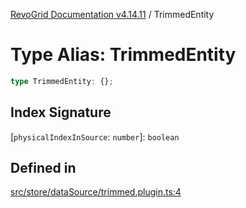 [RevoGrid Documentation v4.14.11](README.md) / TrimmedEntity

# Type Alias: TrimmedEntity

```ts
type TrimmedEntity: {};
```

## Index Signature

 \[`physicalIndexInSource`: `number`\]: `boolean`

## Defined in

[src/store/dataSource/trimmed.plugin.ts:4](https://github.com/revolist/revogrid/blob/8390153a63782c6f2a806fb42e5983525eb9dc87/src/store/dataSource/trimmed.plugin.ts#L4)
